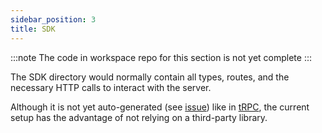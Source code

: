 ```yaml
---
sidebar_position: 3  
title: SDK  
---
```


:::note
The code in workspace repo for this section is not yet complete
:::

The SDK directory would normally contain all types, routes, and the necessary HTTP calls to interact with the server.

Although it is not yet auto-generated (see [issue](https://github.com/vramework/vramework/issues/7)) like in [tRPC](https://trpc.io/), the current setup has the advantage of not relying on a third-party library.


